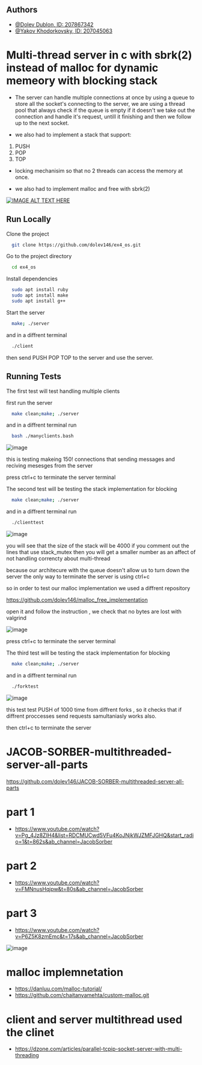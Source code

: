 
## Authors

- [@Dolev Dublon, ID: 207867342](https://www.github.com/dolev146)
- [@Yakov Khodorkovsky, ID: 207045063 ](https://www.github.com/yakov103)

 
# Multi-thread server in c with sbrk(2) instead of malloc for dynamic memeory with blocking stack

* The server can handle multiple connections at once by using a queue to store all the socket's connecting to the server,
we are using a thread pool that always check if the queue is empty if it doesn't we take out the connection and handle it's request, untill it finishing and then we follow up to the next socket.

* we also had to implement a stack that support: 
1) PUSH <txt>
2) POP
3) TOP

* locking mechanisim so that no 2 threads can access the memory at once.

* we also had to implement malloc and free with sbrk(2)

 
[![IMAGE ALT TEXT HERE](https://user-images.githubusercontent.com/62290677/165375827-de78d043-8283-4028-9bac-c79f73192469.png)](https://www.youtube.com/watch?v=uKM5gwQ0zEE)

## Run Locally

Clone the project

```bash
  git clone https://github.com/dolev146/ex4_os.git
```

Go to the project directory

```bash
  cd ex4_os
```

Install dependencies

```bash
  sudo apt install ruby
  sudo apt install make
  sudo apt install g++ 
```

Start the server

```bash
  make; ./server
```

and in a diffrent terminal

```bash
  ./client
```

then send PUSH POP TOP to the server and use the server.


## Running Tests

The first test will test handling multiple clients

first  run the server

```bash
  make clean;make; ./server
```

and in a diffrent terminal run

```bash
  bash ./manyclients.bash
```
 ![image](https://user-images.githubusercontent.com/62290677/165369732-ab2a21db-b3b7-4a93-9ca0-4d430fc942f3.png)

 

this is testing makeing 150! connections that sending messages and reciving mesesges from the server


press ctrl+c to terminate the server terminal


The second test will be testing the stack implementation for blocking


```bash
  make clean;make; ./server
```

and in a diffrent terminal run

```bash
  ./clienttest
```
 
 ![image](https://user-images.githubusercontent.com/62290677/165369565-c343dc24-b4be-4688-8811-62f95d9dc1cd.png)


you will see that the size of the stack will be 4000 
if you comment out the lines that use stack_mutex then you will get a smaller number as an affect of not handling correncty about multi-thread

because our architecure with the queue doesn't allow us to turn down the server
the only way to terminate the server is using ctrl+c

so in order to test our malloc implementation we used a diffrent repository

https://github.com/dolev146/malloc_free_implementation

open it and follow the instruction , we check that no bytes are lost with valgrind
 
 
 ![image](https://user-images.githubusercontent.com/62290677/165367469-bcc1290f-8205-4904-bc53-0431cdbc6162.png)
 
press ctrl+c to terminate the server terminal


The third test will be testing the stack implementation for blocking


```bash
  make clean;make; ./server
```

and in a diffrent terminal run

```bash
  ./forktest
```

 ![image](https://user-images.githubusercontent.com/62290677/169656385-129141ed-55c8-4752-8f58-8e6df8330e24.png)

 
this test test PUSH of 1000 time from diffrent forks , so it checks that if diffrent proccesses send requests samultaniasly works also.

then ctrl+c to terminate the server


# JACOB-SORBER-multithreaded-server-all-parts

https://github.com/dolev146/JACOB-SORBER-multithreaded-server-all-parts

# part 1

* https://www.youtube.com/watch?v=Pg_4Jz8ZIH4&list=RDCMUCwd5VFu4KoJNjkWJZMFJGHQ&start_radio=1&t=862s&ab_channel=JacobSorber

# part 2

* https://www.youtube.com/watch?v=FMNnusHqjpw&t=80s&ab_channel=JacobSorber

# part 3

* https://www.youtube.com/watch?v=P6Z5K8zmEmc&t=17s&ab_channel=JacobSorber

 
 ![image](https://user-images.githubusercontent.com/62290677/166649821-23721992-fde4-4154-a186-3f2128c0425c.png)


# malloc implemnetation
* https://danluu.com/malloc-tutorial/
* https://github.com/chaitanyamehta/custom-malloc.git
 
 
# client and server multithread used the clinet 
 
* https://dzone.com/articles/parallel-tcpip-socket-server-with-multi-threading
